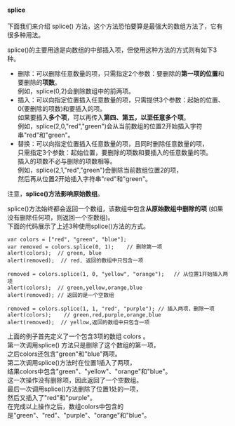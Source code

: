 #### splice
     
下面我们来介绍 splice() 方法，这个方法恐怕要算是最强大的数组方法了，它有很多种用法。  

splice()的主要用途是向数组的中部插入项，但使用这种方法的方式则有如下3种。

 - 删除：可以删除任意数量的项，只需指定2个参数：要删除的**第一项的位置**和要删除的**项数**。  
 	例如，splice(0,2)会删除数组中的前两项。
 - 插入：可以向指定位置插入任意数量的项，只需提供3个参数：起始的位置、0(要删除的项数)和要插入的项。  
 	如果要插入**多个项**，可以再传入**第四、第五，以至任意多个项**。  
 	例如，splice(2,0,"red","green")会从当前数组的位置2开始插入字符串"red"和"green"。
 - 替换：可以向指定位置插入任意数量的项，且同时删除任意数量的项，  
 	只需指定3个参数：起始位置，要删除的项数和要插入的任意数量的项。  
 	插入的项数不必与删除的项数相等。  
 	例如，splice(2,1,"red","green")会删除当前数组位置2的项，  
 	然后再从位置2开始插入字符串"red"和"green"。

注意，**splice()方法影响原始数组**。 

splice()方法始终都会返回一个数组，该数组中包含**从原始数组中删除的项** 
(如果没有删除任何项，则返回一个空数组)。  
下面的代码展示了上述3种使用splice()方法的方式。

	var colors = ["red", "green", "blue"];  
    var removed = colors.splice(0, 1);    // 删除第一项
    alert(colors);  // green, blue
    alert(removed);  // red, 返回的数组中只包含一项

    removed = colors.splice(1, 0, "yellow", "orange");   // 从位置1开始插入两项
    alert(colors);  // green,yellow,orange,blue
    alert(removed); // 返回的是一个空数组
     
    removed = colors.splice(1, 1, "red", "purple"); // 插入两项，删除一项
    alert(colors);    // green,red,purple,orange,blue
    alert(removed);  // yellow,返回的数组中只包含一项

上面的例子首先定义了一个包含3项的数组 colors 。  
第一次调用splice() 方法只是删除了这个数组的第一项，  
之后colors还包含"green"和"blue"两项。  
第二次调用splice()方法时在位置1插入了两项，  
结果colors中包含"green"、"yellow"、"orange"和"blue"。  
这一次操作没有删除项，因此返回了一个空数组。  
最后一次调用splice()方法删除了位置1处的一项，  
然后又插入了"red"和"purple"。  
在完成以上操作之后，数组colors中包含的是"green"、"red"、"purple"、"orange"和"blue"。

